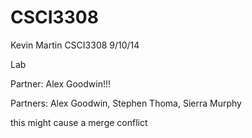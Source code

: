 CSCI3308
========
Kevin Martin
CSCI3308
9/10/14

Lab

Partner: Alex Goodwin!!!

Partners: Alex Goodwin, Stephen Thoma, Sierra Murphy


this might cause a merge conflict
